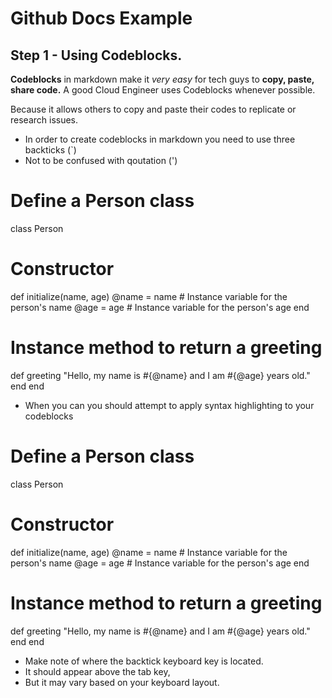 # Github Docs Example

## Step 1 - Using Codeblocks.

**Codeblocks** in markdown make it *very easy* for tech guys to **copy, paste, share code.**
A good Cloud Engineer uses Codeblocks whenever possible.

Because it allows others to copy and paste their codes to replicate or research issues.

- In order to create codeblocks in markdown you need to use three backticks (`)
- Not to be confused with qoutation (')

# Define a Person class
class Person
  # Constructor
  def initialize(name, age)
    @name = name    # Instance variable for the person's name
    @age = age      # Instance variable for the person's age
  end

  # Instance method to return a greeting
  def greeting
    "Hello, my name is #{@name} and I am #{@age} years old."
  end
end

- When you can you should attempt to apply syntax highlighting to your codeblocks

# Define a Person class
class Person
  # Constructor
  def initialize(name, age)
    @name = name    # Instance variable for the person's name
    @age = age      # Instance variable for the person's age
  end

  # Instance method to return a greeting
  def greeting
    "Hello, my name is #{@name} and I am #{@age} years old."
  end
end

- Make note of where the backtick keyboard key is located.
- It should appear above the tab key,
- But it may vary based on your keyboard layout.
